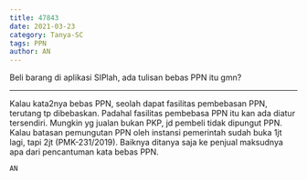 ```yaml
---
title: 47843
date: 2021-03-23
category: Tanya-SC
tags: PPN
author: AN
---
```


Beli barang di aplikasi SIPlah, ada tulisan bebas PPN itu gmn?

---

Kalau kata2nya bebas PPN, seolah dapat fasilitas pembebasan PPN, terutang tp dibebaskan. Padahal fasilitas pembebasa PPN itu kan ada diatur tersendiri. Mungkin yg jualan bukan PKP, jd pembeli tidak dipungut PPN. Kalau batasan pemungutan PPN oleh instansi pemerintah sudah buka 1jt lagi, tapi 2jt (PMK-231/2019). Baiknya ditanya saja ke penjual maksudnya apa dari pencantuman kata bebas PPN.

`AN`
